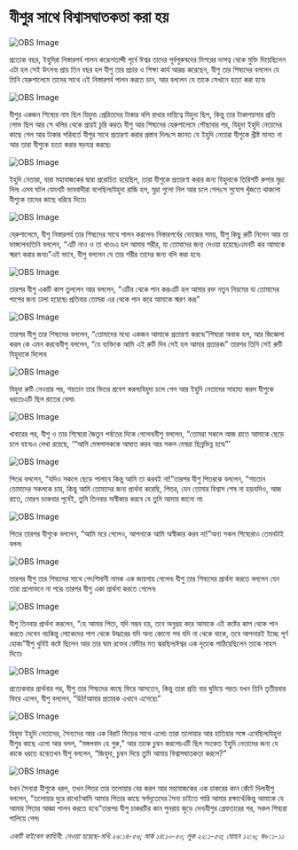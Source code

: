 # যীশুর সাথে বিশ্বাসঘাতকতা করা হয়

![OBS Image](https://cdn.door43.org/obs/jpg/360px/obs-en-38-01.jpg)

প্রত্যেক বছর, ইহুদিরা নিস্তারপর্ব পালন করে৷শতাব্দী পূর্বে ঈশ্বর তাদের পূর্বপুরুষদের মিশরের দাসত্ব থেকে মুক্তি দিয়েছিলেন এটা হল সেই উৎসব৷ প্রায় তিন বছর হল যীশু তার প্রচার ও শিক্ষা কার্য আরম্ভ করেছেন, যীশু তার শিষ্যদের বললেন যে তিনি যেরুশালেমে তাদের সাথে এই নিস্তারপর্ব পালন করতে চান, আর বললেন যে তাকে সেখানে হত্যা করা হবে৷ 

![OBS Image](https://cdn.door43.org/obs/jpg/360px/obs-en-38-02.jpg)

যীশুর একজন শিষ্যের নাম ছিল যিহুদা৷ প্রেরিতদের টাকার থলি রাখার দায়িত্বে যিহুদা ছিল, কিন্তু তার টাকাপয়সার প্রতি লোভ ছিল আর সে থলির থেকে প্রায়ই চুরি করত৷ যীশু আর শিষ্যদের যেরুশালেমে পৌছাবার পর, যিহুদা ইহুদি নেতাদের কাছে গেল আর টাকার পরিবর্তে যীশুর সাথে প্রতারণা করার প্রস্তাব দিল৷সে জানত যে ইহুদি নেতারা যীশুকে খ্রীষ্ট মানত না আর তারা যীশুকে হত্যা করার ষড়যন্ত্র করছে৷

![OBS Image](https://cdn.door43.org/obs/jpg/360px/obs-en-38-03.jpg)

ইহুদি নেতারা, যারা মহাযাজকের দ্বারা প্ররোচিত হয়েছিল, তারা যীশুকে প্রতারণা করার জন্য যিহুদাকে তিরিশটি রুপার মুদ্রা দিল৷   এসব ঘটল যেমনটি ভাববাদীরা বলেছিল৷যিহুদা রাজি হল, মুদ্রা গুলো নিল আর চলে গেল৷সে সুযোগ খুঁজতে থাকলো যীশুকে তাদের কাছে ধরিয়ে দিতে৷

![OBS Image](https://cdn.door43.org/obs/jpg/360px/obs-en-38-04.jpg)

যেরুশালেমে, যীশু নিস্তারপর্ব তার শিষ্যদের সাথে পালন করলেন৷ নিস্তারপর্বের ভোজের সময়, যীশু কিছু রুটি নিলেন আর তা ভাঙ্গলেন৷তিনি বললেন, “এটি নাও ও তা খাও৷এ হল আমার শরীর, যা তোমাদের জন্য দেওয়া হয়েছে৷এমনটি কর আমাকে স্মরণ করার জন্য৷”এই ভাবে, যীশু বললেন যে তার শরীর তাদের জন্য বলি করা হবে৷

![OBS Image](https://cdn.door43.org/obs/jpg/360px/obs-en-38-05.jpg)

তারপর যীশু একটি কাপ তুললেন আর বললেন, “এটির থেকে পান কর৷এটি হল আমার রক্ত নতুন নিয়মের যা তোমাদের পাপের জন্য ঢালা হয়েছে৷ প্রতিবার তোমরা এর থেকে পান করে আমাকে স্মরণ কর৷” 

![OBS Image](https://cdn.door43.org/obs/jpg/360px/obs-en-38-06.jpg)

তারপর যীশু তার শিষ্যদের বললেন, “তোমাদের মধ্যে একজন আমাকে প্রতারণা করবে৷”শিষ্যরা অবাক হল, আর জিজ্ঞেসা করল কে এমন করবে৷যীশু বললেন, “যে ব্যক্তিকে আমি এই রুটি দিব সেই হল আমার প্রতারক৷” তারপর তিনি সেই রুটি যিহুদাকে দিলেন৷

![OBS Image](https://cdn.door43.org/obs/jpg/360px/obs-en-38-07.jpg)

যিহুদা রুটি নেওয়ার পর, শয়তান তার ভিতর প্রবেশ করল৷যিহুদা চলে গেল আর ইহুদি নেতাদের সাহায্য করল যীশুকে ধরতে৷এটি ছিল রাতের বেলা৷

![OBS Image](https://cdn.door43.org/obs/jpg/360px/obs-en-38-08.jpg)

খাবারের পর, যীশু ও তার শিষ্যেরা জৈতুন পর্বতের দিকে গেলেন৷যীশু বললেন, “তোমরা সকলে আজ রাতে আমাকে ছেড়ে চলে যাবে৷এ লেখা রয়েছে, ‘“আমি মেষপালককে আঘাত করব আর সকল মেষরা ছিন্নভিন্ন হবে৷”’

![OBS Image](https://cdn.door43.org/obs/jpg/360px/obs-en-38-09.jpg)

পিতর বললেন, “যদিও সকলে ছেড়ে পালাবে কিন্তু আমি তা করবই না!”তারপর যীশু পিতরকে বললেন, “শয়তান তোমাদের সকলকে চায়, কিন্তু আমি তোমাদের জন্য প্রার্থনা করেছি, পিতর, যেন তোমার বিশ্বাস শেষ না হয়৷যদিও, আজ রাতে, মোরগ ডাকবার পূর্বেই, তুমি তিনবার অস্বীকার করবে যে তুমি আমায় জানো না৷ 

![OBS Image](https://cdn.door43.org/obs/jpg/360px/obs-en-38-10.jpg)

পিতর তারপর যীশুকে বললেন, “আমি মরে গেলেও, আপনাকে আমি অস্বীকার করব না!”অন্য সকল শিষ্যেরাও তেমনটাই বলল৷

![OBS Image](https://cdn.door43.org/obs/jpg/360px/obs-en-38-11.jpg)

তারপর যীশু তার শিষ্যদের সাথে গেৎশিমানী নামক এক জায়গায় গেলেন৷ যীশু তার শিষ্যদের প্রার্থনা করতে বললেন যেন তারা প্রলোভনে না পরে৷  তারপর যীশু একা প্রার্থনা করতে গেলেন৷ 

![OBS Image](https://cdn.door43.org/obs/jpg/360px/obs-en-38-12.jpg)

যীশু তিনবার প্রার্থনা করলেন, “হে আমার পিতা, যদি সম্ভব হয়, তবে অনুগ্রহ করে আমাকে এই কষ্টের কাপ থেকে পান করতে দেবেন না৷কিন্তু লোকেদের পাপ থেকে উদ্ধারের যদি অন্য কোনো পথ যদি না থেকে থাকে, তবে আপনারই ইচ্ছে পূর্ণ হোক৷”যীশু খুবিই কষ্টে ছিলেন আর তার ঘাম রক্তের ফোঁটার মত ঝরছিল৷ঈশ্বর এক দূতকে পাঠিয়েছিলেন তাকে সাহস দিতে৷ 

![OBS Image](https://cdn.door43.org/obs/jpg/360px/obs-en-38-13.jpg)

প্রত্যেকবার প্রার্থনার পর, যীশু তার শিষ্যদের কাছে ফিরে আসতেন, কিন্তু তারা প্রতি বার ঘুমিয়ে পরত৷ যখন তিনি তৃতীয়বার ফিরে এলেন, যীশু বললেন, “উঠ!আমার প্রতারক এখানে এসেছে৷”

![OBS Image](https://cdn.door43.org/obs/jpg/360px/obs-en-38-14.jpg)

যিহুদা ইহুদি নেতাদের, সৈন্যদের আর এক বিরাট ভিড়ের সাথে এলো৷ তারা তলোয়ার আর হাতিয়ার সঙ্গে এনেছিল৷যিহুদা যীশুর কাছে এলো আর বলল, “মঙ্গলবাদ হে গুরু,” আর তাকে চুম্বন করলো৷এটি ছিল সংকেত ইহুদি নেতাদের জন্য যে কাকে ধরতে হবে৷তখন যীশু বললেন, “জিহুদা, চুম্বন দিয়ে তুমি আমায় বিশ্বাসঘাতকতা করলে?” 

![OBS Image](https://cdn.door43.org/obs/jpg/360px/obs-en-38-15.jpg)

যখন সৈন্যরা যীশুকে ধরল, তখন পিতর তার তলোয়ার বের করল আর মহাযাজকের এক চাকরের কান কেঁটে দিল৷যীশু বললেন, “তলোয়ার দুরে রাখো!আমি আমার পিতার কাছে  স্বর্গদূতেদের সৈন্য চাইতে পারি আমার রক্ষার্থে৷কিন্তু আমাকে যে আমার পিতার আজ্ঞা পালন করতে হবে৷”তারপর যীশু চাকরটির কান পুনরায় জুড়ে দেন৷যীশুর গ্রেফতারের পর, সকল শিষ্যরা পালিয়ে গেল৷

_একটি বাইবেল কাহিনী: নেওয়া হয়েছে-মথি ২৬:১৪-৫৬; মার্ক ১৪:১০-৫০; লুক ২২:১-৫৩; যোহন ১২:৬; ক৮:১-১১_